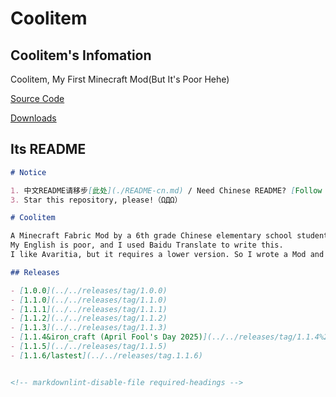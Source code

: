 # Coolitem

## Coolitem's Infomation

Coolitem, My First Minecraft Mod(But It's Poor Hehe)

[Source Code](https://github.com/rainbow2013/coolitem)

[Downloads](/downloads/coolitem)

## Its README

```md
# Notice

1. 中文README请移步[此处](./README-cn.md) / Need Chinese README? [Follow me!](./README-cn.md)
3. Star this repository, please!（ΩДΩ）

# Coolitem

A Minecraft Fabric Mod by a 6th grade Chinese elementary school student.
My English is poor, and I used Baidu Translate to write this.
I like Avaritia, but it requires a lower version. So I wrote a Mod and I think it can satisfy me.

## Releases

- [1.0.0](../../releases/tag/1.0.0)
- [1.1.0](../../releases/tag/1.1.0)
- [1.1.1](../../releases/tag/1.1.1)
- [1.1.2](../../releases/tag/1.1.2)
- [1.1.3](../../releases/tag/1.1.3)
- [1.1.4&iron_craft (April Fool's Day 2025)](../../releases/tag/1.1.4%26iron_craft)
- [1.1.5](../../releases/tag/1.1.5)
- [1.1.6/lastest](../../releases/tag.1.1.6)


<!-- markdownlint-disable-file required-headings -->
```
